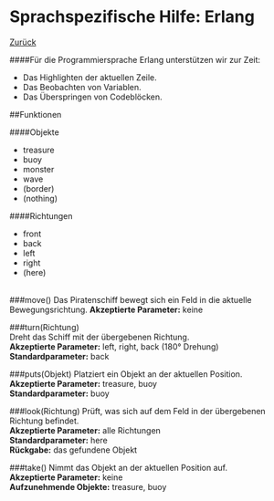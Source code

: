 # Sprachspezifische Hilfe: Erlang
[Zurück](index "Hilfe")

####Für die Programmiersprache Erlang unterstützen wir zur Zeit:  
-  Das Highlighten der aktuellen Zeile.  
-  Das Beobachten von Variablen.  
-  Das Überspringen von Codeblöcken.  

##Funktionen

####Objekte
* treasure
* buoy
* monster
* wave
* (border)  
* (nothing)

####Richtungen
* front
* back
* left
* right
* (here)
<br><br>

###move()
Das Piratenschiff bewegt sich ein Feld in die aktuelle Bewegungsrichtung.
**Akzeptierte Parameter:**  keine  

###turn(Richtung)  
Dreht das Schiff mit der übergebenen Richtung.  
**Akzeptierte Parameter:** left, right, back (180° Drehung)  
**Standardparameter:** back  

###puts(Objekt)
Platziert ein Objekt an der aktuellen Position.  
**Akzeptierte Parameter:** treasure, buoy  
**Standardparameter:** buoy  

###look(Richtung)
Prüft, was sich auf dem Feld in der übergebenen Richtung befindet.  
**Akzeptierte Parameter:** alle Richtungen  
**Standardparameter:** here  
**Rückgabe:** das gefundene Objekt 

###take()
Nimmt das Objekt an der aktuellen Position auf.  
**Akzeptierte Parameter:** keine  
**Aufzunehmende Objekte:** treasure, buoy    



